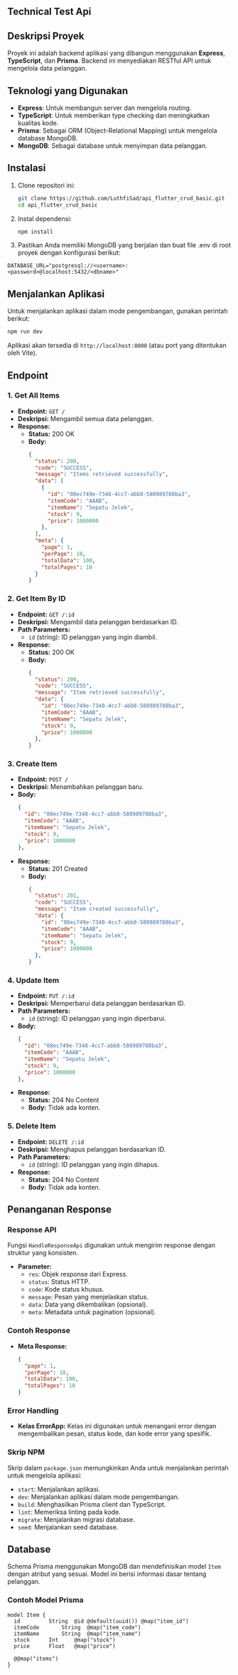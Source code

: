 ## Technical Test Api

## Deskripsi Proyek
Proyek ini adalah backend aplikasi yang dibangun menggunakan **Express**, **TypeScript**, dan **Prisma**. Backend ini menyediakan RESTful API untuk mengelola data pelanggan.

## Teknologi yang Digunakan
- **Express**: Untuk membangun server dan mengelola routing.
- **TypeScript**: Untuk memberikan type checking dan meningkatkan kualitas kode.
- **Prisma**: Sebagai ORM (Object-Relational Mapping) untuk mengelola database MongoDB.
- **MongoDB**: Sebagai database untuk menyimpan data pelanggan.

## Instalasi
1. Clone repositori ini:
   ```bash
   git clone https://github.com/LuthfiSad/api_flutter_crud_basic.git
   cd api_flutter_crud_basic
   ```
   
2. Instal dependensi:
   ```bash
   npm install
   ```

3. Pastikan Anda memiliki MongoDB yang berjalan dan buat file .env di root proyek dengan konfigurasi berikut:
```env
DATABASE_URL="postgresql://<username>:<password>@localhost:5432/<dbname>"
```

## Menjalankan Aplikasi
Untuk menjalankan aplikasi dalam mode pengembangan, gunakan perintah berikut:
```bash
npm run dev
```
Aplikasi akan tersedia di `http://localhost:8000` (atau port yang ditentukan oleh Vite).

## Endpoint

### 1. **Get All Items**
- **Endpoint:** `GET /`
- **Deskripsi:** Mengambil semua data pelanggan.
- **Response:**
  - **Status:** 200 OK
  - **Body:**
    ```json
    {
      "status": 200,
      "code": "SUCCESS",
      "message": "Items retrieved successfully",
      "data": [
        {
          "id": "08ec749e-7348-4cc7-abb8-580989788ba3",
          "itemCode": "AAAB",
          "itemName": "Sepatu Jelek",
          "stock": 9,
          "price": 1000000
        },
      ],
      "meta": {
        "page": 1,
        "perPage": 10,
        "totalData": 100,
        "totalPages": 10
      }
    }
    ```

### 2. **Get Item By ID**
- **Endpoint:** `GET /:id`
- **Deskripsi:** Mengambil data pelanggan berdasarkan ID.
- **Path Parameters:**
  - `id` (string): ID pelanggan yang ingin diambil.
- **Response:**
  - **Status:** 200 OK
  - **Body:**
    ```json
    {
      "status": 200,
      "code": "SUCCESS",
      "message": "Item retrieved successfully",
      "data": {
        "id": "08ec749e-7348-4cc7-abb8-580989788ba3",
        "itemCode": "AAAB",
        "itemName": "Sepatu Jelek",
        "stock": 9,
        "price": 1000000
      },
    }
    ```

### 3. **Create Item**
- **Endpoint:** `POST /`
- **Deskripsi:** Menambahkan pelanggan baru.
- **Body:**
  ```json
  {
    "id": "08ec749e-7348-4cc7-abb8-580989788ba3",
    "itemCode": "AAAB",
    "itemName": "Sepatu Jelek",
    "stock": 9,
    "price": 1000000
  },
  ```
- **Response:**
  - **Status:** 201 Created
  - **Body:**
    ```json
    {
      "status": 201,
      "code": "SUCCESS",
      "message": "Item created successfully",
      "data": {
        "id": "08ec749e-7348-4cc7-abb8-580989788ba3",
        "itemCode": "AAAB",
        "itemName": "Sepatu Jelek",
        "stock": 9,
        "price": 1000000
      },
    }
    ```

### 4. **Update Item**
- **Endpoint:** `PUT /:id`
- **Deskripsi:** Memperbarui data pelanggan berdasarkan ID.
- **Path Parameters:**
  - `id` (string): ID pelanggan yang ingin diperbarui.
- **Body:**
  ```json
  {
    "id": "08ec749e-7348-4cc7-abb8-580989788ba3",
    "itemCode": "AAAB",
    "itemName": "Sepatu Jelek",
    "stock": 9,
    "price": 1000000
  },
  ```
- **Response:**
  - **Status:** 204 No Content
  - **Body:** Tidak ada konten.

### 5. **Delete Item**
- **Endpoint:** `DELETE /:id`
- **Deskripsi:** Menghapus pelanggan berdasarkan ID.
- **Path Parameters:**
  - `id` (string): ID pelanggan yang ingin dihapus.
- **Response:**
  - **Status:** 204 No Content
  - **Body:** Tidak ada konten.

## Penanganan Response
### Response API
Fungsi `HandleResponseApi` digunakan untuk mengirim response dengan struktur yang konsisten.

- **Parameter:**
  - `res`: Objek response dari Express.
  - `status`: Status HTTP.
  - `code`: Kode status khusus.
  - `message`: Pesan yang menjelaskan status.
  - `data`: Data yang dikembalikan (opsional).
  - `meta`: Metadata untuk pagination (opsional).

### Contoh Response
- **Meta Response:**
  ```json
  {
    "page": 1,
    "perPage": 10,
    "totalData": 100,
    "totalPages": 10
  }
  ```

### Error Handling
- **Kelas ErrorApp:**
  Kelas ini digunakan untuk menangani error dengan mengembalikan pesan, status kode, dan kode error yang spesifik.

### Skrip NPM
Skrip dalam `package.json` memungkinkan Anda untuk menjalankan perintah untuk mengelola aplikasi:
- `start`: Menjalankan aplikasi.
- `dev`: Menjalankan aplikasi dalam mode pengembangan.
- `build`: Menghasilkan Prisma client dan TypeScript.
- `lint`: Memeriksa linting pada kode.
- `migrate`: Menjalankan migrasi database.
- `seed`: Menjalankan seed database.

## Database
Schema Prisma menggunakan MongoDB dan mendefinisikan model `Item` dengan atribut yang sesuai. Model ini berisi informasi dasar tentang pelanggan.

### Contoh Model Prisma
```prisma
model Item {
  id         String  @id @default(uuid()) @map("item_id")
  itemCode       String  @map("item_code")
  itemName       String  @map("item_name")
  stock      Int     @map("stock")
  price      Float   @map("price")

  @@map("items")
}
```